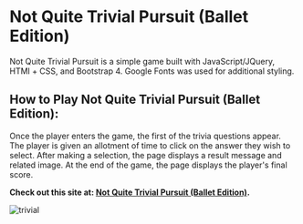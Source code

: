 
# **Not Quite Trivial Pursuit (Ballet Edition)**

Not Quite Trivial Pursuit is a simple game built with JavaScript/JQuery, HTMl + CSS, and Bootstrap 4. Google Fonts was used for additional styling. 


## **How to Play Not Quite Trivial Pursuit (Ballet Edition):**

Once the player enters the game, the first of the trivia questions appear. The player is given an allotment of time to click on the answer they wish to select. After making a selection, the page displays a result message and related image. At the end of the game, the page displays the player's final score. 



**Check out this site at: [Not Quite Trivial Pursuit (Ballet Edition)](https://dalep1988.github.io/TriviaGame/).**


![trivial](https://user-images.githubusercontent.com/38080854/46481684-c34f7e00-c7a8-11e8-8096-0775b9c0fde3.jpg)

